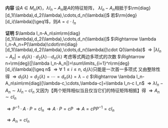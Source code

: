 **内容**
设$A\in M_n(K)$，$\lambda I_n-A_n$是$A$的特征矩阵，
$\lambda I_n-A_n$相抵于$\rm{diag}[d_1(\lambda),d_2(\lambda),\cdots,d_n(\lambda)]$
若$\rm{deg}[d_i(\lambda)]\geq1$，则$A=c\cdot I_n$

**证明**
$\lambda I_n-A_n\sim\rm{diag}[d_1(\lambda),d_2(\lambda),\cdots,d_n(\lambda)]$
$\Rightarrow \lambda I_n-A_n=P(\lambda)\cdot\rm{diag}[d_1(\lambda),d_2(\lambda),\cdots,d_n(\lambda)]\cdot Q(\lambda)$
$\Rightarrow |\lambda I_n-A_n|=d_1(\lambda)\cdot d_2(\lambda)\cdots d_n(\lambda)$
考虑等式两边多项式的次数
$\Rightarrow n=\rm{deg}[|\lambda I_n-A_n|]=\sum\limits_{i=1}^n\rm{deg}[d_i(\lambda)]\geq n$
$\Rightarrow\forall\ 1\le i\le n,\ d_i(\lambda)$只能是一次首一多项式
又由整除性得
$\Rightarrow d_1(\lambda)=d_2(\lambda)=\cdots=d_n(\lambda)=\lambda-c$
$\Rightarrow \lambda I_n-A_n\sim\rm{diag}[\lambda-c,\cdots,\lambda-c]=\lambda I_n-c I_n$
$\Rightarrow \lambda I_n-A_n\sim\lambda I_n-c I_n$
又因为【两个矩阵相似当且仅当它们的特征矩阵相抵】得
$\Rightarrow A_n\sim cI_n$

$\Rightarrow P^{-1}\cdot A \cdot P = cI_n$
$\Rightarrow A\cdot P = cP$
$\Rightarrow A=cPP^{-1}=cI_n$

$\Rightarrow A_n=cI_n$